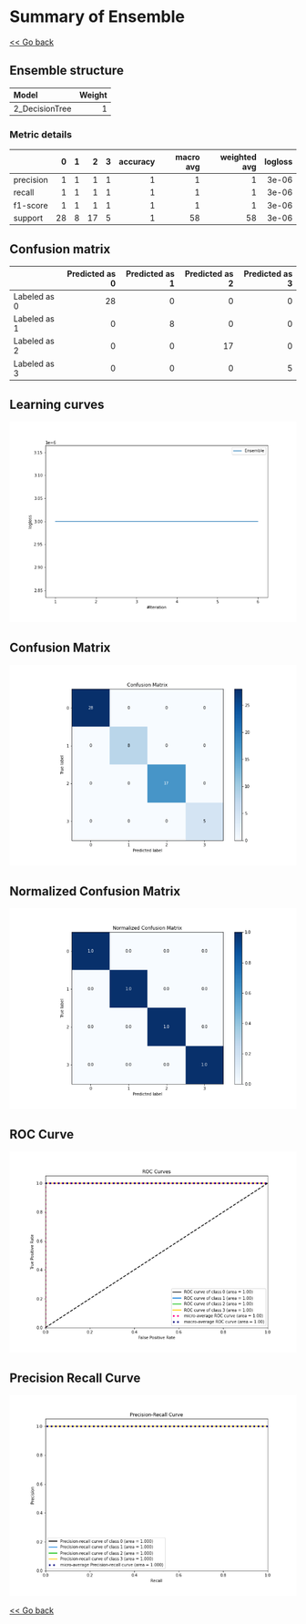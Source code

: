 # Summary of Ensemble

[<< Go back](../README.md)


## Ensemble structure
| Model          |   Weight |
|:---------------|---------:|
| 2_DecisionTree |        1 |

### Metric details
|           |   0 |   1 |   2 |   3 |   accuracy |   macro avg |   weighted avg |   logloss |
|:----------|----:|----:|----:|----:|-----------:|------------:|---------------:|----------:|
| precision |   1 |   1 |   1 |   1 |          1 |           1 |              1 |     3e-06 |
| recall    |   1 |   1 |   1 |   1 |          1 |           1 |              1 |     3e-06 |
| f1-score  |   1 |   1 |   1 |   1 |          1 |           1 |              1 |     3e-06 |
| support   |  28 |   8 |  17 |   5 |          1 |          58 |             58 |     3e-06 |


## Confusion matrix
|              |   Predicted as 0 |   Predicted as 1 |   Predicted as 2 |   Predicted as 3 |
|:-------------|-----------------:|-----------------:|-----------------:|-----------------:|
| Labeled as 0 |               28 |                0 |                0 |                0 |
| Labeled as 1 |                0 |                8 |                0 |                0 |
| Labeled as 2 |                0 |                0 |               17 |                0 |
| Labeled as 3 |                0 |                0 |                0 |                5 |

## Learning curves
![Learning curves](learning_curves.png)
## Confusion Matrix

![Confusion Matrix](confusion_matrix.png)


## Normalized Confusion Matrix

![Normalized Confusion Matrix](confusion_matrix_normalized.png)


## ROC Curve

![ROC Curve](roc_curve.png)


## Precision Recall Curve

![Precision Recall Curve](precision_recall_curve.png)



[<< Go back](../README.md)

